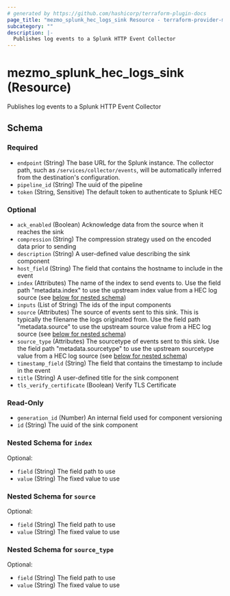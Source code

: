 ```yaml
---
# generated by https://github.com/hashicorp/terraform-plugin-docs
page_title: "mezmo_splunk_hec_logs_sink Resource - terraform-provider-mezmo"
subcategory: ""
description: |-
  Publishes log events to a Splunk HTTP Event Collector
---
```


# mezmo_splunk_hec_logs_sink (Resource)

Publishes log events to a Splunk HTTP Event Collector



<!-- schema generated by tfplugindocs -->
## Schema

### Required

- `endpoint` (String) The base URL for the Splunk instance. The collector path, such as `/services/collector/events`, will be automatically inferred from the destination's configuration.
- `pipeline_id` (String) The uuid of the pipeline
- `token` (String, Sensitive) The default token to authenticate to Splunk HEC

### Optional

- `ack_enabled` (Boolean) Acknowledge data from the source when it reaches the sink
- `compression` (String) The compression strategy used on the encoded data prior to sending
- `description` (String) A user-defined value describing the sink component
- `host_field` (String) The field that contains the hostname to include in the event
- `index` (Attributes) The name of the index to send events to. Use the field path  "metadata.index" to use the upstream index value from a HEC log source (see [below for nested schema](#nestedatt--index))
- `inputs` (List of String) The ids of the input components
- `source` (Attributes) The source of events sent to this sink. This is typically the filename the logs originated from. Use the field path "metadata.source" to use the upstream source value from a HEC log source (see [below for nested schema](#nestedatt--source))
- `source_type` (Attributes) The sourcetype of events sent to this sink. Use the field path "metadata.sourcetype" to use the upstream sourcetype value from a HEC log source (see [below for nested schema](#nestedatt--source_type))
- `timestamp_field` (String) The field that contains the timestamp to include in the event
- `title` (String) A user-defined title for the sink component
- `tls_verify_certificate` (Boolean) Verify TLS Certificate

### Read-Only

- `generation_id` (Number) An internal field used for component versioning
- `id` (String) The uuid of the sink component

<a id="nestedatt--index"></a>
### Nested Schema for `index`

Optional:

- `field` (String) The field path to use
- `value` (String) The fixed value to use


<a id="nestedatt--source"></a>
### Nested Schema for `source`

Optional:

- `field` (String) The field path to use
- `value` (String) The fixed value to use


<a id="nestedatt--source_type"></a>
### Nested Schema for `source_type`

Optional:

- `field` (String) The field path to use
- `value` (String) The fixed value to use


